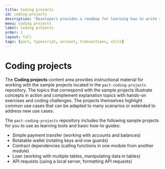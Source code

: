 ```yaml
---
title: Coding projects
id: coding-projects
description: "Developers provides a roadmap for learning how to write smart contracts and frontend user interfaces for applications that run on the Kadena blockchain network."
menu: Coding projects
label: Coding projects
order: 1
layout: full
tags: [pact, typescript, account, transactions, utils]
---
```


# Coding projects

The **Coding projects** content area provides instructional material for working with the sample projects located in the `pact-coding-projects` repository.
The topics that correspond with the sample projects illustrate concepts in action and complement explanation topics with hands-on exercises and coding challenges. 
The projects themselves highlight common use cases that can be adapted to many scenarios or extended to address new use cases.

The `pact-coding-projects` repository includes the following sample projects for you to use as learning tools and basic how-to guides:

- Simple payment transfer (working with accounts and balances)
- Rotatable wallet (rotating keys and row guards)
- Contract dependencies (calling functions in one module from another module)
- Loan (working with multiple tables, manipulating data in tables)
- API requests (using a local server, formatting API requests)
